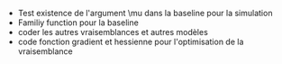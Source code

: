 * Test existence de l'argument \mu dans la baseline pour la simulation 
* Familiy function pour la baseline 
* coder les autres vraisemblances et autres modèles 
* code fonction gradient et hessienne pour l'optimisation de la vraisemblance
